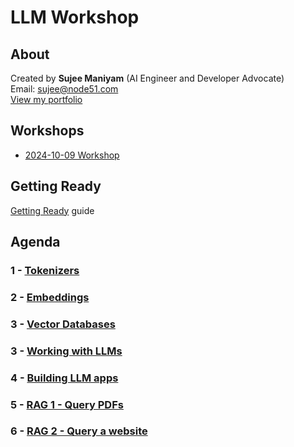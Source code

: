 # LLM Workshop

## About

Created by **Sujee Maniyam** (AI Engineer and Developer Advocate)  
Email: sujee@node51.com  
[View my portfolio](https://portfolio.sujee.dev/)

## Workshops

- [2024-10-09 Workshop](https://internet2.edu/cloud/cloud-learning-and-skills-sessions/developing-intelligent-applications-using-llms/)

## Getting Ready

[Getting Ready](getting-ready.md) guide

## Agenda

### 1 - [Tokenizers](tokenizers/README.md)

### 2 - [Embeddings](embeddings/README.md)

### 3 - [Vector Databases](vector-db/README.md)

### 3 - [Working with LLMs](llm-intro/README.md)

### 4 - [Building LLM apps](llm-apps/README.md)

### 5 - [RAG 1 - Query PDFs](./rag-1/README.md)

### 6 - [RAG 2 - Query a website](/rag-2/README.md)